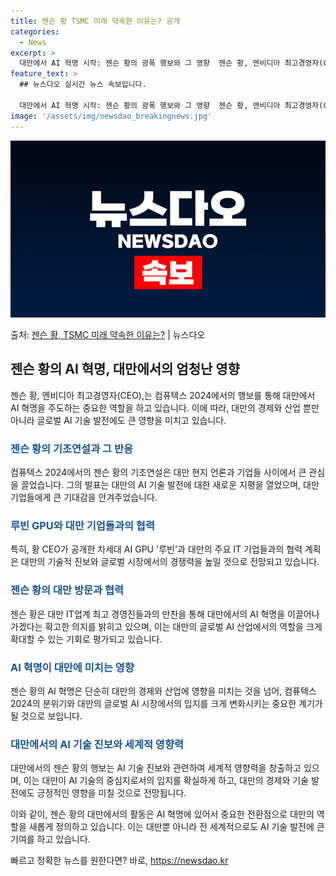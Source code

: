 ```yaml
---
title: 젠슨 황 TSMC 미래 약속한 이유는? 공개
categories:
  - News
excerpt: >
  대만에서 AI 혁명 시작: 젠슨 황의 광폭 행보와 그 영향  젠슨 황, 엔비디아 최고경영자(CEO),는 지난…
feature_text: >
  ## 뉴스다오 실시간 뉴스 속보입니다.

  대만에서 AI 혁명 시작: 젠슨 황의 광폭 행보와 그 영향  젠슨 황, 엔비디아 최고경영자(CEO),는 지난…
image: '/assets/img/newsdao_breakingnews.jpg'
---
```


![뉴스다오 속보](/assets/img/newsdao_breakingnews.jpg)

<p>출처: <a href="https://newsdao.kr/4049" rel="dofollow">젠슨 황, TSMC 미래 약속한 이유는?</a> | 뉴스다오</p>

<h2 data-ke-size="size26">젠슨 황의 AI 혁명, 대만에서의 엄청난 영향</h2>
<p data-ke-size="size16">젠슨 황, 엔비디아 최고경영자(CEO),는 컴퓨텍스 2024에서의 행보를 통해 대만에서 AI 혁명을 주도하는 중요한 역할을 하고 있습니다. 이에 따라, 대만의 경제와 산업 뿐만 아니라 글로벌 AI 기술 발전에도 큰 영향을 미치고 있습니다.</p>

<h3><b><span style="color: #1a5490;">젠슨 황의 기조연설과 그 반응</span></b></h3>
<p data-ke-size="size16">컴퓨텍스 2024에서의 젠슨 황의 기조연설은 대만 현지 언론과 기업들 사이에서 큰 관심을 끌었습니다. 그의 발표는 대만의 AI 기술 발전에 대한 새로운 지평을 열었으며, 대만 기업들에게 큰 기대감을 안겨주었습니다.</p>

<h3><b><span style="color: #1a5490;">루빈 GPU와 대만 기업들과의 협력</span></b></h3>
<p data-ke-size="size16">특히, 황 CEO가 공개한 차세대 AI GPU '루빈'과 대만의 주요 IT 기업들과의 협력 계획은 대만의 기술적 진보와 글로벌 시장에서의 경쟁력을 높일 것으로 전망되고 있습니다.</p>

<h3><b><span style="color: #1a5490;">젠슨 황의 대만 방문과 협력</span></b></h3>
<p data-ke-size="size16">젠슨 황은 대만 IT업계 최고 경영진들과의 만찬을 통해 대만에서의 AI 혁명을 이끌어나가겠다는 확고한 의지를 밝히고 있으며, 이는 대만의 글로벌 AI 산업에서의 역할을 크게 확대할 수 있는 기회로 평가되고 있습니다.</p>

<h3><b><span style="color: #1a5490;">AI 혁명이 대만에 미치는 영향</span></b></h3>
<p data-ke-size="size16">젠슨 황의 AI 혁명은 단순히 대만의 경제와 산업에 영향을 미치는 것을 넘어, 컴퓨텍스 2024의 분위기와 대만의 글로벌 AI 시장에서의 입지를 크게 변화시키는 중요한 계기가 될 것으로 보입니다.</p>

<h3><b><span style="color: #1a5490;">대만에서의 AI 기술 진보와 세계적 영향력</span></b></h3>
<p data-ke-size="size16">대만에서의 젠슨 황의 행보는 AI 기술 진보와 관련하여 세계적 영향력을 창출하고 있으며, 이는 대만이 AI 기술의 중심지로서의 입지를 확실하게 하고, 대만의 경제와 기술 발전에도 긍정적인 영향을 미칠 것으로 전망됩니다.</p>

이와 같이, 젠슨 황의 대만에서의 활동은 AI 혁명에 있어서 중요한 전환점으로 대만의 역할을 새롭게 정의하고 있습니다. 이는 대만뿐 아니라 전 세계적으로도 AI 기술 발전에 큰 기여를 하고 있습니다. 

빠르고 정확한 뉴스를 원한다면? 바로, <a href="https://newsdao.kr" rel="dofollow">https://newsdao.kr</a>



